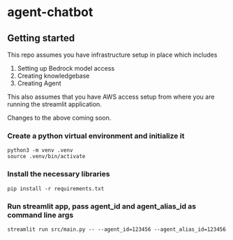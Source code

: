 # agent-chatbot



## Getting started
This repo assumes you have infrastructure setup in place which includes 
1. Setting up Bedrock model access
2. Creating knowledgebase 
3. Creating Agent

This also assumes that you have AWS access setup from where you are running the streamlit application.

Changes to the above coming soon.

### Create a python virtual environment and initialize it
```
python3 -m venv .venv
source .venv/bin/activate
```

### Install the necessary libraries
```
pip install -r requirements.txt
```

### Run streamlit app, pass agent_id and agent_alias_id as command line args
```
streamlit run src/main.py -- --agent_id=123456 --agent_alias_id=123456
```

